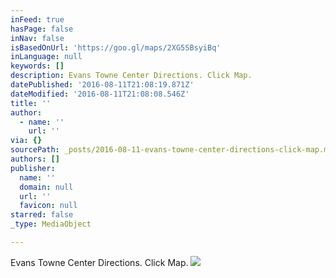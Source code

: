 ```yaml
---
inFeed: true
hasPage: false
inNav: false
isBasedOnUrl: 'https://goo.gl/maps/2XG5SBsyiBq'
inLanguage: null
keywords: []
description: Evans Towne Center Directions. Click Map.
datePublished: '2016-08-11T21:08:19.871Z'
dateModified: '2016-08-11T21:08:08.546Z'
title: ''
author:
  - name: ''
    url: ''
via: {}
sourcePath: _posts/2016-08-11-evans-towne-center-directions-click-map.md
authors: []
publisher:
  name: ''
  domain: null
  url: ''
  favicon: null
starred: false
_type: MediaObject

---
```

Evans Towne Center Directions. Click Map.
![](https://the-grid-user-content.s3-us-west-2.amazonaws.com/3cce81e9-0541-4567-9680-94052751e8d0.png)